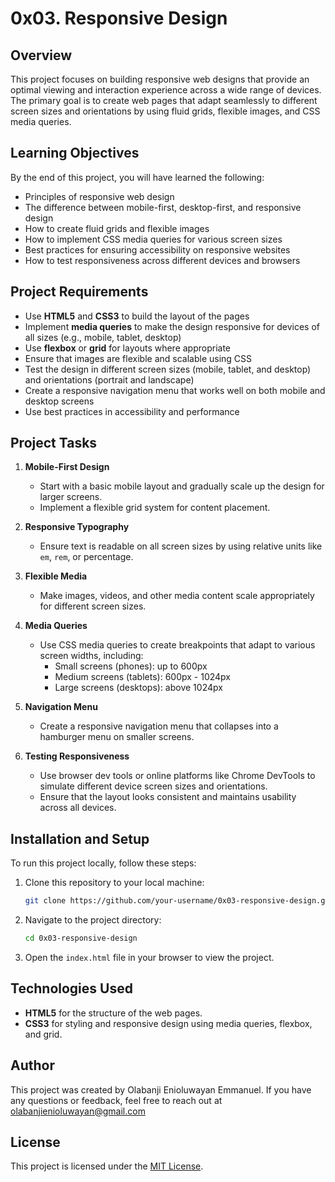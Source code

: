 # 0x03. Responsive Design

## Overview

This project focuses on building responsive web designs that provide an optimal viewing and interaction experience across a wide range of devices. The primary goal is to create web pages that adapt seamlessly to different screen sizes and orientations by using fluid grids, flexible images, and CSS media queries.

## Learning Objectives

By the end of this project, you will have learned the following:
- Principles of responsive web design
- The difference between mobile-first, desktop-first, and responsive design
- How to create fluid grids and flexible images
- How to implement CSS media queries for various screen sizes
- Best practices for ensuring accessibility on responsive websites
- How to test responsiveness across different devices and browsers

## Project Requirements

- Use **HTML5** and **CSS3** to build the layout of the pages
- Implement **media queries** to make the design responsive for devices of all sizes (e.g., mobile, tablet, desktop)
- Use **flexbox** or **grid** for layouts where appropriate
- Ensure that images are flexible and scalable using CSS
- Test the design in different screen sizes (mobile, tablet, and desktop) and orientations (portrait and landscape)
- Create a responsive navigation menu that works well on both mobile and desktop screens
- Use best practices in accessibility and performance

## Project Tasks

1. **Mobile-First Design**
    - Start with a basic mobile layout and gradually scale up the design for larger screens.
    - Implement a flexible grid system for content placement.

2. **Responsive Typography**
    - Ensure text is readable on all screen sizes by using relative units like `em`, `rem`, or percentage.

3. **Flexible Media**
    - Make images, videos, and other media content scale appropriately for different screen sizes.

4. **Media Queries**
    - Use CSS media queries to create breakpoints that adapt to various screen widths, including:
        - Small screens (phones): up to 600px
        - Medium screens (tablets): 600px - 1024px
        - Large screens (desktops): above 1024px

5. **Navigation Menu**
    - Create a responsive navigation menu that collapses into a hamburger menu on smaller screens.

6. **Testing Responsiveness**
    - Use browser dev tools or online platforms like Chrome DevTools to simulate different device screen sizes and orientations.
    - Ensure that the layout looks consistent and maintains usability across all devices.

## Installation and Setup

To run this project locally, follow these steps:

1. Clone this repository to your local machine:
    ```bash
    git clone https://github.com/your-username/0x03-responsive-design.git
    ```

2. Navigate to the project directory:
    ```bash
    cd 0x03-responsive-design
    ```

3. Open the `index.html` file in your browser to view the project.

## Technologies Used

- **HTML5** for the structure of the web pages.
- **CSS3** for styling and responsive design using media queries, flexbox, and grid.


## Author

This project was created by Olabanji Enioluwayan Emmanuel. If you have any questions or feedback, feel free to reach out at olabanjienioluwayan@gmail.com

## License

This project is licensed under the [MIT License](./LICENSE).

